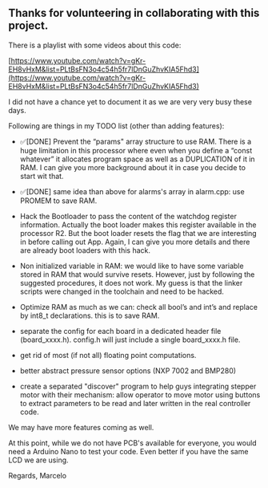 ## Thanks for volunteering in collaborating with this project.

There is a playlist with some videos about this code:

[https://www.youtube.com/watch?v=gKr-EH8vHxM&list=PLtBsFN3o4c54h5fr7lDnGuZhvKIA5Fhd3](https://www.youtube.com/watch?v=gKr-EH8vHxM&list=PLtBsFN3o4c54h5fr7lDnGuZhvKIA5Fhd3)

I did not have a chance yet to document it as we are very very busy these days.

Following are things in my TODO list (other than adding features):

*  :white_check_mark:[DONE] Prevent the “params" array structure to use RAM. There is a huge limitation in this processor where even when you define a “const whatever” it allocates program space as well as a  DUPLICATION of it in RAM. I can give you more background about it  in case you decide to start wit that.

* :white_check_mark:[DONE] same idea than above for alarms's array in alarm.cpp: use PROMEM to save RAM.

* Hack the Bootloader to pass the content of the watchdog register information. Actually the boot loader makes this register available in the processor R2. But the boot loader resets the flag that we are interesting in before calling out App. Again, I can give you more details and there are already boot loaders with this hack.

* Non initialized variable in RAM: we would like to have some variable stored in RAM that would survive resets. However, just by following the suggested procedures,  it does not work. My guess is that the linker scripts were changed in the toolchain and need to be hacked.

* Optimize RAM as much as we can: check all bool’s and int’s and replace by int8_t declarations. this is to save RAM.

* separate the config for each board in a dedicated header file (board_xxxx.h). config.h will just include a single board_xxxx.h file.

* get rid of most (if not all) floating point computations.

* better abstract pressure sensor options (NXP 7002 and BMP280)

* create a separated "discover" program to help guys integrating stepper motor with their mechanism: allow operator to move motor using buttons to extract parameters to be read and later written in the real controller code.

We may have more features coming as well.

At this point, while we do not have PCB's available for everyone, you would need a Arduino Nano to test your code. Even better if you have the same LCD we are using.

Regards,
Marcelo
